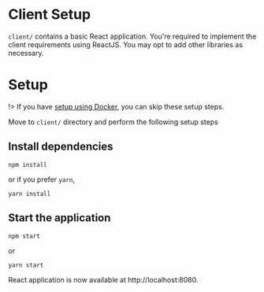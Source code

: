 # Client Setup

`client/` contains a basic React application. You're required to implement the client requirements using ReactJS. You may opt to add other libraries as necessary.

# Setup

!> If you have [setup using Docker](/), you can skip these setup steps.

Move to `client/` directory and perform the following setup steps

## Install dependencies

```
npm install
```

or if you prefer `yarn`,

```
yarn install
```

## Start the application

```
npm start
```

or

```
yarn start
```

React application is now available at http://localhost:8080.
